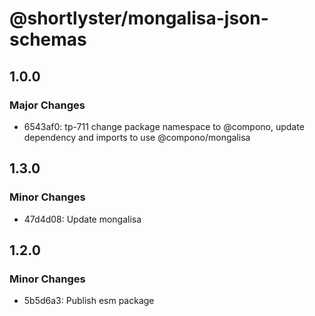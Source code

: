 # @shortlyster/mongalisa-json-schemas

## 1.0.0

### Major Changes

- 6543af0: tp-711 change package namespace to @compono, update dependency and imports to use @compono/mongalisa

## 1.3.0

### Minor Changes

- 47d4d08: Update mongalisa

## 1.2.0

### Minor Changes

- 5b5d6a3: Publish esm package
